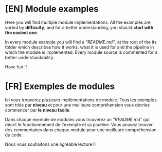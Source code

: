# [EN] Module examples

Here you will find multiple module implementations. All the examples are sorted by **difficulty**, and for a better understanding, you should  **start with the easiest one**.

In every module example you will find a  _"README.md"_, at the root of the its folder which describes how it works, what it is used for and the pipeline in which the module is implemented. Every module source is commented for a better understandability.

Have fun !!

# [FR] Exemples de modules
Ici vous trouverez plusieurs implémentations de module. Tous les exemples sont triés par **niveau** et pour une meilleure compréhension vous devriez commencer par **le niveau facile**.

Dans chaque exemple de modules vous trouverez un *"README.md"* qui décrit le fonctionnement de l'exemple et sa pipeline. Vous pouvez trouver des commentaires dans chaque module pour une meilleure compréhension du code.

Nous vous souhaitons une agréable lecture !!
